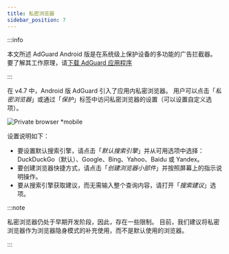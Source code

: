 ```yaml
---
title: 私密浏览器
sidebar_position: 7
---
```


:::info

本文所述 AdGuard Android 版是在系统级上保护设备的多功能的广告拦截器。 要了解其工作原理，请[下载 AdGuard 应用程序](https://agrd.io/download-kb-adblock)

:::

在 v4.7 中，Android 版 AdGuard 引入了应用内私密浏览器。 用户可以点击「_私密浏览器_」或通过「_保护_」标签中访问私密浏览器的设置（可以设置自定义选项）。

![Private browser \*mobile](https://cdn.adtidy.org/content/release_notes/ad_blocker/android/v4.7/agpb_en.png)

设置说明如下：

- 要设置默认搜索引擎，请点击「_默认搜索引擎_」并从可用选项中选择：DuckDuckGo（默认）、Google、Bing、Yahoo、Baidu 或 Yandex。
- 要创建浏览器快捷方式，请点击「_创建浏览器小部件_」并按照屏幕上的指示说明操作。
- 要从搜索引擎获取建议，而无需输入整个查询内容，请打开「_搜索建议_」选项。

:::note

私密浏览器仍处于早期开发阶段，因此，存在一些限制。 目前，我们建议将私密浏览器作为浏览器隐身模式的补充使用，而不是默认使用的浏览器。

:::
